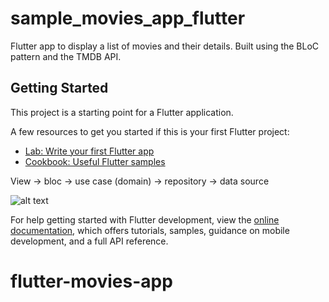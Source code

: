 # sample_movies_app_flutter

Flutter app to display a list of movies and their details.
Built using the BLoC pattern and the TMDB API.


## Getting Started

This project is a starting point for a Flutter application.

A few resources to get you started if this is your first Flutter project:

- [Lab: Write your first Flutter app](https://docs.flutter.dev/get-started/codelab)
- [Cookbook: Useful Flutter samples](https://docs.flutter.dev/cookbook)

View -> bloc -> use case (domain) -> repository -> data source

![alt text](https://miro.medium.com/v2/resize:fit:1400/1*62vHxhRxY05gbvZW5UrvOQ.png)



For help getting started with Flutter development, view the
[online documentation](https://docs.flutter.dev/), which offers tutorials,
samples, guidance on mobile development, and a full API reference.
# flutter-movies-app

